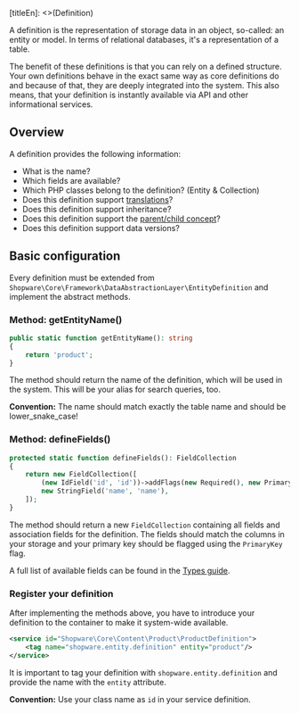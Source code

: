 [titleEn]: <>(Definition)

A definition is the representation of storage data in an object, so-called: an entity or model. In terms of relational databases, it's a representation of a table.

The benefit of these definitions is that you can rely on a defined structure. Your own definitions behave in the exact same way as core definitions do and because of that, they are deeply integrated into the system. This also means, that your definition is instantly available via API and other informational services.

## Overview

A definition provides the following information:

- What is the name?
- Which fields are available?
- Which PHP classes belong to the definition? (Entity & Collection)
- Does this definition support [translations](./120-translations.md)?
- Does this definition support inheritance?
- Does this definition support the [parent/child concept](./110-data-inheritance.md)?
- Does this definition support data versions?

## Basic configuration

Every definition must be extended from `Shopware\Core\Framework\DataAbstractionLayer\EntityDefinition` and implement the abstract methods.

### Method: getEntityName()

```php
public static function getEntityName(): string
{
    return 'product';
}
```

The method should return the name of the definition, which will be used in the system. This will be your alias for search queries, too.

**Convention:** The name should match exactly the table name and should be lower_snake_case!

### Method: defineFields()

```php
protected static function defineFields(): FieldCollection
{
    return new FieldCollection([
        (new IdField('id', 'id'))->addFlags(new Required(), new PrimaryKey()),
        new StringField('name', 'name'),
    ]);
}
```

The method should return a new `FieldCollection` containing all fields and association fields for the definition. The fields should match the columns in your storage and your primary key should be flagged using the `PrimaryKey` flag.

A full list of available fields can be found in the [Types guide](./080-types.md).

### Register your definition

After implementing the methods above, you have to introduce your definition to the container to make it system-wide available.

```xml
<service id="Shopware\Core\Content\Product\ProductDefinition">
    <tag name="shopware.entity.definition" entity="product"/>
</service>
```

It is important to tag your definition with `shopware.entity.definition` and provide the name with the `entity` attribute.

**Convention:** Use your class name as `id` in your service definition.
